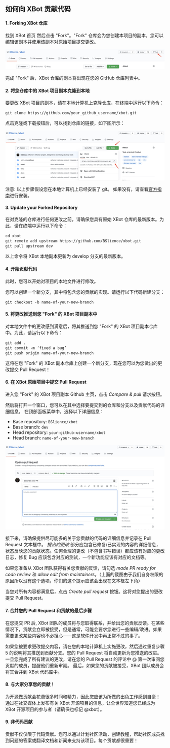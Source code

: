 ## 如何向 XBot 贡献代码

#### 1. Forking XBot 仓库

找到 XBot 首页 然后点击 "Fork"。"Fork" 仓库会为您创建本项目的副本，您可以编辑该副本并使用该副本对原始项目提交更改。

![](asset/fork.jpg)

完成 "Fork" 后，XBot 仓库的副本将出现在您的 GitHub 仓库列表中。

#### 2. 将您仓库中的 XBot 项目副本克隆到本地

要更改 XBot 项目的副本，请在本地计算机上克隆仓库，在终端中运行以下命令：

```
git clone https://github.com/your_github_username/xbot.git
```

点击克隆或下载按钮后，可以找到仓库的链接，如下图所示：

![](asset/clone.jpg)

注意: 以上步骤假设您在本地计算机上已经安装了 git。 如果没有，请查看[官方指南](https://git-scm.com/book/en/v2/Getting-Started-Installing-Git )进行安装。

#### 3. Update your Forked Repository

在对克隆的仓库进行任何更改之前，请确保您具有原始 XBot 仓库的最新版本。为此，请在终端中运行以下命令：

```
cd xbot
git remote add upstream https://github.com/BSlience/xbot.git
git pull upstream dev
```

以上命令将 XBot 本地副本更新为 develop 分支的最新版本。

#### 4. 开始贡献代码

此时，您可以开始对项目的本地文件进行修改。

您可以创建一个新分支，其中将包含您的贡献的实现。请运行以下代码新建分支：

```
git checkout -b name-of-your-new-branch
```

#### 5. 将更改推送到您 "Fork" 的 XBot 项目副本中

对本地文件中的更改感到满意后，将其推送到您 "Fork" 的 XBot 项目副本仓库中。为此，请运行以下命令：

```
git add .
git commit -m ‘fixed a bug’
git push origin name-of-your-new-branch
```

这将在您 "Fork" 的 XBot 副本仓库上创建一个新分支，现在您可以为您做出的更改提交 Pull Request！
 
#### 6. 在 XBot 原始项目中提交 Pull Request

进入您 "Fork" 的 XBot 项目副本 Github 主页，点击 _Compare & pull_ 请求按钮。

然后将打开一个窗口，您可以在其中选择要提交到的仓库和分支以及贡献代码的详细信息。 在顶部面板菜单中，选择以下详细信息：

- Base repository: `BSlience/xbot`
- Base branch: `dev`
- Head repository: `your-github-username/xbot`
- Head branch: `name-of-your-new-branch`

![](asset/open-new-pr.jpg)

接下来，请确保提供尽可能多的关于您贡献的代码的详细信息并记录在 Pull Request 文本框中。  _提出的更改_ 部分应包含已修复/已实现的内容的详细信息，状态反映您的贡献状态。任何合理的更改（不包含书写错误）都应该有对应的更改日志，修复 Bug 应该包含对应的测试，一个新功能应该有对应的文档等。

如果您准备从 XBot 团队获得有关您贡献的反馈，请勾选 _made PR ready for code review_ 和 _allow edit from maintainers_。（上面的截图由于我们自身权限的原因所以没有这个选项，你们的这个提示应该会出现在文本框左下角）

当您对所有内容都满意后，点击 _Create pull request_ 按钮。这将对您提出的更改提交 Pull Request。

#### 7. 合并您的 Pull Request 和贡献的最后步骤

在您提交 PR 后, XBot 团队的成员将与您取得联系，并给出您的贡献反馈。在某些情况下，贡献会立即被接受，但是通常，可能会要求您进行一些编辑/改进。如果需要更改某些内容也不必担心——这是软件开发中再正常不过的事了。

如果您被要求更改提交内容，请在您的本地计算机上实施更改，然后通过重复步骤 5 的说明将其推送到贡献分支。您的 Pull Request 将自动更新为您推送的改进。一旦您完成了所有建议的更改，请在您的 Pull Request 的评论中 @ 第一次审阅您贡献的成员，提醒他们重新审阅。
最后，如果您的贡献被接受，XBot 团队成员会将其合并到 XBot 代码库中。

#### 8. 与大家分享您的贡献！

为开源做贡献会花费很多时间和精力，因此您应该为所做的出色工作感到自豪！
通过在社交媒体上发布有关 XBot 开源项目的信息，让全世界知道您已经成为 XBot 开源项目的参与者（请确保也标记 @xbot）。

#### 9. 非代码贡献

贡献不仅仅限于代码贡献。您可以通过计划社区活动，创建教程，帮助社区成员找到问题的答案或翻译文档和新闻来支持该项目。每个贡献都很重要！